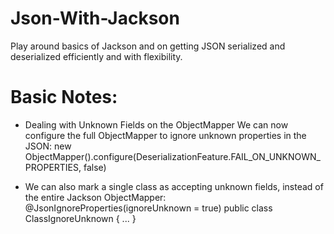 # Json-With-Jackson
Play around basics of Jackson and on getting JSON
serialized and deserialized efficiently and with flexibility.


# Basic Notes:
 
* Dealing with Unknown Fields on the ObjectMapper
We can now configure the full ObjectMapper to ignore unknown properties in the JSON:
new ObjectMapper().configure(DeserializationFeature.FAIL_ON_UNKNOWN_PROPERTIES, false)


* We can also mark a single class as accepting unknown fields, instead of the entire Jackson
ObjectMapper:
@JsonIgnoreProperties(ignoreUnknown = true)
public class ClassIgnoreUnknown { ... }

